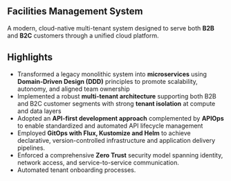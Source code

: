 ## Facilities Management System
A modern, cloud-native multi-tenant system designed to serve both **B2B** and **B2C** customers through a unified cloud platform.
## Highlights
- Transformed a legacy monolithic system into **microservices** using **Domain-Driven Design (DDD)** principles to promote scalability, autonomy, and aligned team ownership  
- Implemented a robust **multi-tenant architecture** supporting both B2B and B2C customer segments with strong **tenant isolation** at compute and data layers  
- Adopted an **API-first development approach** complemented by **APIOps** to enable standardized and automated API lifecycle management  
- Employed **GitOps with Flux, Kustomize and Helm** to achieve declarative, version-controlled infrastructure and application delivery pipelines.  
- Enforced a comprehensive **Zero Trust** security model spanning identity, network access, and service-to-service communication.  
- Automated tenant onboarding processes.



